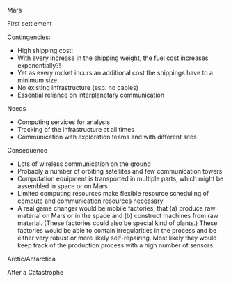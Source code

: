 Mars

First settlement

Contingencies:
* High shipping cost:
 * With every increase in the shipping weight, the fuel cost increases
   exponentially?!
 * Yet as every rocket incurs an additional cost the shippings have to a minimum
   size
* No existing infrastructure (esp. no cables)
* Essential reliance on interplanetary communication

Needs
* Computing services for analysis
* Tracking of the infrastructure at all times
* Communication with exploration teams and with different sites

Consequence
* Lots of wireless communication on the ground
* Probably a number of orbiting satellites and few communication towers
* Computation equipment is transported in multiple parts, which might be
  assembled in space or on Mars
* Limited computing resources make flexible resource scheduling of compute and communication resources necessary
* A real game changer would be mobile factories, that (a) produce raw material
  on Mars or in the space and (b) construct machines from raw material. (These
factories could also be special kind of plants.) These factories would be able to
contain irregularities in the process and be either very robust or more likely self-repairing. Most likely they would keep track of the production process with a high number of sensors.



Arctic/Antarctica


After a Catastrophe
